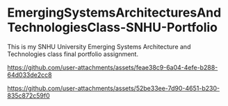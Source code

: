 # EmergingSystemsArchitecturesAndTechnologiesClass-SNHU-Portfolio
This is my SNHU University Emerging Systems Architecture and Technologies class final portfolio assignment. 

https://github.com/user-attachments/assets/feae38c9-6a04-4efe-b288-64d033de2cc8

https://github.com/user-attachments/assets/52be33ee-7d90-4651-b230-835c872c59f0
